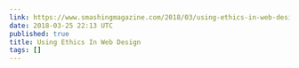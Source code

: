 ```yaml
---
link: https://www.smashingmagazine.com/2018/03/using-ethics-in-web-design/
date: 2018-03-25 22:13 UTC
published: true
title: Using Ethics In Web Design
tags: []
---
```



